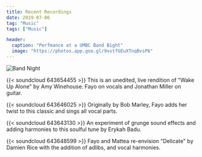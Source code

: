 ```yaml
---
title: Recent Recordings
date: 2019-07-06
tag: "Music"
tags: ["Music"]

header:
  caption: "Perfmance at a UMBC Band Bight"
  image: "https://photos.app.goo.gl/9vstfGEuXTnqBvsP6"
---
```

![Band Night](https://drive.google.com/open?id=1OFZ_6r_BRe_45zP5yg5PTCvak3T3SZ4l/view)

{{< soundcloud 643654455 >}}
This is an unedited, live rendition of "Wake Up Alone" by Amy Winehouse.
Fayo on vocals and Jonathan Miller on guitar.

{{< soundcloud 643646025 >}}
Originally by Bob Marley, Fayo adds her twist to this classic and sings all
vocal parts.

{{< soundcloud 643643130 >}}
An experiment of grunge sound effects and adding harmonies to this soulful tune
by Erykah Badu.

{{< soundcloud 643648599 >}}
Fayo and Mattea re-envision "Delicate" by Damien Rice with the addition of adlibs, and vocal harmonies.
